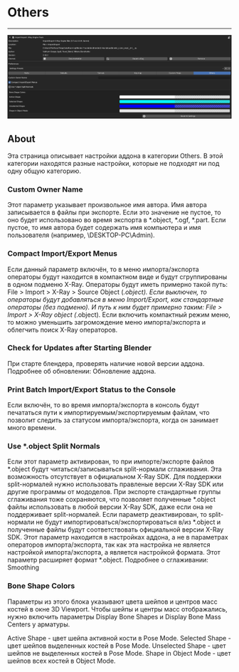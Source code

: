 # Others

___

![formats centered](images/Others.png)

## About

Эта страница описывает настройки аддона в категории Others. В этой категории находятся разные настройки, которые не подходят ни под одну общую категорию.

### Custom Owner Name

Этот параметр указывает произвольное имя автора. Имя автора записывается в файлы при экспорте. Если это значение не пустое, то оно будет использовано во время экспорта в *.object, *.ogf, *.part. Если пустое, то имя автора будет содержать имя компьютера и имя пользователя (например, \\DESKTOP-PC\Admin).

### Compact Import/Export Menus

Если данный параметр включён, то в меню импорта/экспорта операторы будут находится в компактном виде и будут сгруппированы в одном подменю X-Ray. Операторы будут иметь примерно такой путь: File > Import > X-Ray > Source Object (*.object). Если выключен, то операторы будут добавляться в меню Import/Export, как стандартные операторы (без подменю). И путь к ним будет примерно таким: File > Import > X-Ray object (*.object). Если включить компактный режим меню, то можно уменьшить загромождение меню импорта/экспорта и облегчить поиск X-Ray операторов.

### Check for Updates after Starting Blender

При старте блендера, проверять наличие новой версии аддона. Подробнее об обновлении: Обновление аддона.

### Print Batch Import/Export Status to the Console

Если включён, то во время импорта/экспорта в консоль будут печататься пути к импортируемым/экспортируемым файлам, что позволит следить за статусом импорта/экспорта, когда он занимает много времени.

### Use *.object Split Normals

Если этот параметр активирован, то при импорте/экспорте файлов *.object будут читаться/записываться split-нормали сглаживания. Эта возможность отсутствует в официальном X-Ray SDK. Для поддержки split-нормалей нужно использовать правленые версии X-Ray SDK или другие программы от мододелов. При экспорте стандартные группы сглаживания тоже сохраняются, что позволяет полученные *.object файлы использовать в любой версии X-Ray SDK, даже если она не поддерживает split-нормалей. Если параметр деактивирован, то split-нормали не будут импортироваться/экспортироваться в/из *.object и полученные файлы будут соответствовать официальной версии X-Ray SDK. Этот параметр находится в настройках аддона, а не в параметрах операторов импорта/экспорта, так как эта настройка не является настройкой импорта/экспорта, а является настройкой формата. Этот параметр расширяет формат *.object. Подробнее о сглаживании: Smoothing

### Bone Shape Colors

Параметры из этого блока указывают цвета шейпов и центров масс костей в окне 3D Viewport. Чтобы шейпы и центры масс отображались, нужно включить параметры Display Bone Shapes и Display Bone Mass Centers у арматуры.

Active Shape - цвет шейпа активной кости в Pose Mode.
Selected Shape - цвет шейпов выделенных костей в Pose Mode.
Unselected Shape - цвет шейпов не выделенных костей в Pose Mode.
Shape in Object Mode - цвет шейпов всех костей в Object Mode.